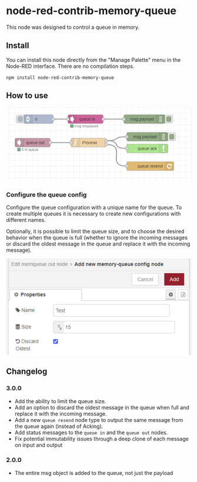 # node-red-contrib-memory-queue

This node was designed to control a queue in memory.

Install
-----------
You can install this node directly from the "Manage Palette" menu in the Node-RED interface. There are no compilation steps.

```
npm install node-red-contrib-memory-queue
```

How to use
-----------
![Example Flow](/example/flow_example.png)

### Configure the queue config
Configure the queue configuration with a unique name for the queue. To create multiple queues it is necessary to create new configurations with different names.

Optionally, it is possible to limit the queue size, and to choose the desired behavior when the queue is full (whether to ignore the incoming messages or discard the oldest message in the queue and replace it with the incoming message).

![Example Configure](/example/config_example.png)

Changelog
-----------
### 3.0.0
* Add the ability to limit the queue size.
* Add an option to discard the oldest message in the queue when full and replace it with the incoming message.
* Add a new `queue resend` node type to output the same message from the queue again (instead of Acking).
* Add status messages to the `queue in` and the `queue out` nodes.
* Fix potential immutability issues through a deep clone of each message on input and output

### 2.0.0
* The entire msg object is added to the queue, not just the payload
